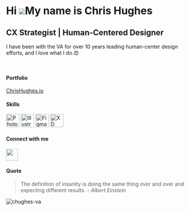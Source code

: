 Hi ![](https://user-images.githubusercontent.com/18350557/176309783-0785949b-9127-417c-8b55-ab5a4333674e.gif)My name is Chris Hughes
====================================================================================================================================

CX Strategist | Human-Centered Designer
---------------------------------------


I have been with the VA for over 10 years leading human-center design efforts, and I love what I do.😍

<br>
<h4>Portfolio</h4>
<a href="https://>ChrisHughes.io" target="_blank" rel="noreferrer">ChrisHughes.io</a>

<h4>Skills</h4>
<p align="left">
<a href="https://www.adobe.com/uk/products/photoshop.html" target="_blank" rel="noreferrer"><img src="https://raw.githubusercontent.com/danielcranney/readme-generator/main/public/icons/skills/photoshop-colored.svg" width="36" height="36" alt="Photoshop" /></a>
<a href="adobe.com/uk/products/illustrator.html" target="_blank" rel="noreferrer"><img src="https://raw.githubusercontent.com/danielcranney/readme-generator/main/public/icons/skills/illustrator-colored.svg" width="36" height="36" alt="Illustrator" /></a>
<a href="https://www.figma.com/" target="_blank" rel="noreferrer"><img src="https://raw.githubusercontent.com/danielcranney/readme-generator/main/public/icons/skills/figma-colored.svg" width="36" height="36" alt="Figma" /></a>
<a href="https://www.adobe.com/uk/products/xd.html" target="_blank" rel="noreferrer"><img src="https://raw.githubusercontent.com/danielcranney/readme-generator/main/public/icons/skills/xd-colored.svg" width="36" height="36" alt="XD" /></a>
</p>

<h4>Connect with me</h4>
 <a href="https://www.linkedin.com/in/chughes1" target="_blank" rel="noreferrer"><img src="https://raw.githubusercontent.com/danielcranney/readme-generator/main/public/icons/socials/linkedin.svg" width="32" height="32" /></a>


<h4>Quote</h4> 
<blockquote> The definition of insanity is doing the same thing over and over and expecting different results. <i> - Albert Einstein</i> </blockquote>

 <p align="left"> <img src="https://komarev.com/ghpvc/?username=chughes-va&label=Profile%20views&color=0e75b6&style=flat" alt="chughes-va" /> </p>
